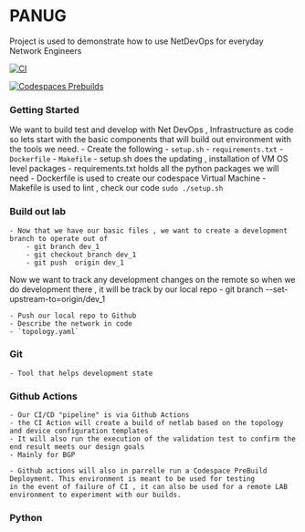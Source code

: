 # PANUG 
Project is used to demonstrate how to use NetDevOps for everyday Network Engineers

[![CI](https://github.com/telescope40/panug2024/actions/workflows/ci.yml/badge.svg)](https://github.com/telescope40/panug2024/actions/workflows/ci.yml)

[![Codespaces Prebuilds](https://github.com/telescope40/panug2024/actions/workflows/codespaces/create_codespaces_prebuilds/badge.svg)](https://github.com/telescope40/panug2024/actions/workflows/codespaces/create_codespaces_prebuilds)

### Getting Started 
We want to build test and develop with Net DevOps , Infrastructure as code so lets start with the basic components 
that will build out environment with the tools we need. 
    - Create the following 
        - `setup.sh`
        - `requirements.txt`
        - `Dockerfile`
        - `Makefile`
    - setup.sh does the updating , installation of VM OS level packages 
    - requirements.txt holds all the python packages we will need 
    - Dockerfile is used to create our codespace Virtual Machine
    - Makefile is used to lint , check our code 
    ```sudo ./setup.sh```

### Build out lab
    - Now that we have our basic files , we want to create a development branch to operate out of 
        - git branch dev_1   
        - git checkout branch dev_1   
        - git push  origin dev_1
Now we want to track any development changes on the remote so when we do development there , it will be track by our local repo 
    - git branch --set-upstream-to=origin/dev_1

    - Push our local repo to Github 
    - Describe the network in code 
    - `topology.yaml`

### Git 
    - Tool that helps development state 

### Github Actions 
    - Our CI/CD "pipeline" is via Github Actions 
    - the CI Action will create a build of netlab based on the topology and device configuration templates 
    - It will also run the execution of the validation test to confirm the end result meets our design goals 
    - Mainly for BGP 

    - Github actions will also in parrelle run a Codespace PreBuild Deployment. This environment is meant to be used for testing 
    in the event of failure of CI , it can also be used for a remote LAB environment to experiment with our builds. 

### Python 


